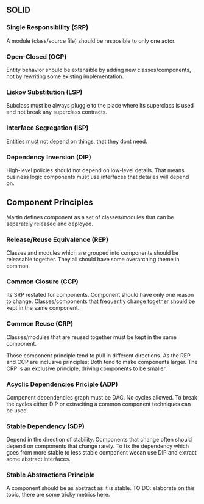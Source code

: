 ## SOLID

### Single Responsibility (SRP)

A module (class/source file) should be resposible to only one actor.

### Open-Closed (OCP)

Entity behavior should be extensible by adding new classes/components, not by rewriting some existing implementation.

### Liskov Substitution (LSP)

Subclass must be always pluggle to the place where its superclass is used and not break any superclass contracts.

### Interface Segregation (ISP)

Entities must not depend on things, that they dont need. 

### Dependency Inversion (DIP)

High-level policies should not depend on low-level details. That means business logic components must use interfaces that detailes will depend on.

## Component Principles

Martin defines component as a set of classes/modules that can be separately released and deployed.

### Release/Reuse Equivalence (REP)

Classes and modules which are grouped into components should be releasable together. They all should have some overarching theme in common.

### Common Closure (CCP)

Its SRP restated for components. Component should have only one reason to change. Classes/components that frequently change together should be kept in the same component.

### Common Reuse (CRP)

Classes/modules that are reused together must be kept in the same component.

Those component principle tend to pull in different directions. As the REP and CCP are inclusive principles: Both tend to make components larger. The CRP is an exclusive principle, driving components to be smaller.

### Acyclic Dependencies Priciple (ADP) 

Component dependencies graph must be DAG. No cycles allowed.
To break the cycles either DIP or extraciting a common component techniques can be used.

### Stable Dependency (SDP)

Depend in the direction of stability. Components that change often should depend on components that change rarely.
To fix the dependency which goes from more stable to less stable component wecan use DIP and extract some abstract interfaces.

### Stable Abstractions Principle

A component should be as abstract as it is stable.
TO DO: elaborate on this topic, there are some tricky metrics here.
